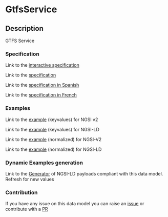# GtfsService

## Description 

GTFS Service
### Specification

Link to the [interactive specification](https://swagger.lab.fiware.org/?url=https://smart-data-models.github.io/dataModel.UrbanMobility/GtfsService/swagger.yaml)

Link to the [specification](https://smart-data-models.github.io/dataModel.UrbanMobility/GtfsService/doc/spec.md)

Link to the [specification in Spanish](https://smart-data-models.github.io/dataModel.UrbanMobility/GtfsService/doc/spec_ES.md)

Link to the [specification in French](https://smart-data-models.github.io/dataModel.UrbanMobility/GtfsService/doc/spec_FR.md)
### Examples

Link to the [example](https://smart-data-models.github.io/dataModel.UrbanMobility/GtfsService/examples/example.json) (keyvalues) for NGSI v2

Link to the [example](https://smart-data-models.github.io/dataModel.UrbanMobility/GtfsService/examples/example.jsonld) (keyvalues) for NGSI-LD

Link to the [example](https://smart-data-models.github.io/dataModel.UrbanMobility/GtfsService/examples/example-normalized.json) (normalized) for NGSI-V2

Link to the [example](https://smart-data-models.github.io/dataModel.UrbanMobility/GtfsService/examples/example-normalized.jsonld) (normalized) for NGSI-LD
### Dynamic Examples generation

Link to the [Generator](https://smartdatamodels.org/extra/ngsi-ld_generator_v0.91.php?schemaUrl=https://raw.githubusercontent.com/smart-data-models/dataModel.UrbanMobility/master/GtfsService/schema.json&email=info@smartdatamodels.org) of NGSI-LD payloads compliant with this data model. Refresh for new values
### Contribution

 If you have any issue on this data model you can raise an [issue](https://github.com/smart-data-models/dataModel.UrbanMobility/issues)  or contribute with a [PR](https://github.com/smart-data-models/dataModel.UrbanMobility/pulls)